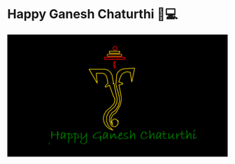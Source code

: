 # Happy Ganesh Chaturthi 🙌💻
![](https://github.com/Ananya-0306/ganesha/blob/main/Screenshot%202021-09-10%20112622.png)
